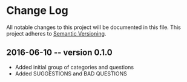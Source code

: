 # Change Log
All notable changes to this project will be documented in this file.
This project adheres to [Semantic Versioning](http://semver.org/).

## 2016-06-10 -- version 0.1.0
- Added initial group of categories and questions
- Added SUGGESTIONS and BAD QUESTIONS